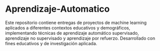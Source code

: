 # Aprendizaje-Automatico

Este repositorio contiene entregas de proyectos de machine learning aplicados a diferentes contextos educativos y demográficos, implementando técnicas de aprendizaje automático supervisado, aprendizaje no supervisado y aprendizaje por refuerzo. Desarrollado con fines educativos y de investigación aplicada.
